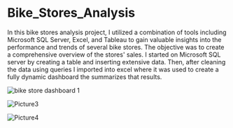 # Bike_Stores_Analysis 
In this bike stores analysis project, I utilized a combination of tools including Microsoft SQL Server, Excel, and Tableau to gain valuable insights into the performance and trends of several bike stores. The objective was to create a comprehensive overview of the stores' sales. 
I started on Microsoft SQL server by creating a table and inserting extensive data. Then, after cleaning the data using queries I imported into excel where it was used to create a fully dynamic dashboard the summarizes that results.

![bike store dashboard 1](https://github.com/MohammadMohammadieh/Bike_Stores_Analysis/assets/139064934/627e8a5f-165f-47fc-94bb-789ff4c3ce9a)

![Picture3](https://github.com/MohammadMohammadieh/Bike_Stores_Analysis/assets/139064934/324fb3f4-4622-40f5-90aa-883885620d7b)

![Picture4](https://github.com/MohammadMohammadieh/Bike_Stores_Analysis/assets/139064934/63f67cdb-97f4-4a84-9b7d-c866a23cc81a)

